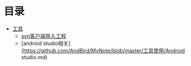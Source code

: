 # 目录


* [工具](https://github.com/AndBird/MyNote/blob/master/工具使用/tool_content.md)
  * [svn客户端导入工程](https://github.com/AndBird/MyNote/blob/master/工具使用/svn客户端导入工程.md)
  * [android studio相关](https://github.com/AndBird/MyNote/blob/master/工具使用/Android studio.md)
  


  

